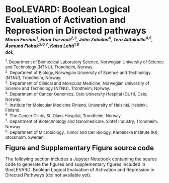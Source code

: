 <h1 style="margin-bottom: 0px;">BooLEVARD: Boolean Logical Evaluation of Activation and Repression in Directed pathways</h1>
<h5 style="margin-bottom: 2px; margin-top: 0px;">Marco Fariñas<sup>1</sup>, Eirini Tsirvouli<sup>2,3</sup>, John Zobolas<sup>4</sup>, Tero Aittokallio<sup>4,5</sup>, Åsmund Flobak<sup>3,6,7</sup>, Kaisa Lehti<sup>1,8</sup></h5>
<h5 style="margin-top: 3px; margin-bottom: 0px;">doi: </h5>
<p style="font-size:small"> 
    <sup>1</sup>. Department of Biomedical Laboratory Science, Norwegian University of Science and Technology (NTNU), Trondheim, Norway. <br>
    <sup>2</sup>. Department of Biology, Norwegian University of Science and Technology (NTNU), Trondheim, Norway.<br>
    <sup>3</sup>. Department of Clinical and Molecular Medicine, Norwegian University of Science and Technology (NTNU), Trondheim, Norway.<br>
    <sup>4</sup>. Department of Cancer Genomics, Oslo University Hospital (OUH), Oslo, Norway.<br>
    <sup>5</sup>. Institute for Molecular Medicine Finland, University of Helsinki, Helsinki, Finland.<br>
    <sup>6</sup>. The Cancer Clinic, St. Olavs Hospital, Trondheim, Norway.<br>
    <sup>7</sup>. Department of Biotechnology and Nanomedicine, Sintef Industry, Trondheim, Norway.<br>
    <sup>8</sup>. Department of Microbiology, Tumor and Cell Biology, Karolinska Institute (KI), Stockholm, Sweden.<br>
</p>
<h4 style="margin-top: 0px; margin-bottom: 2px; font-size: 1.5em"><b>Figure and Supplementary Figure source code</b></h4>
<p>
The following section includes a Jupyter Notebook containing the source code to generate the figures and supplementary figures included in BooLEVARD: Boolean Logical Evaluation of Activation and Repression in Directed Pathways (doi not available yet).
</p>